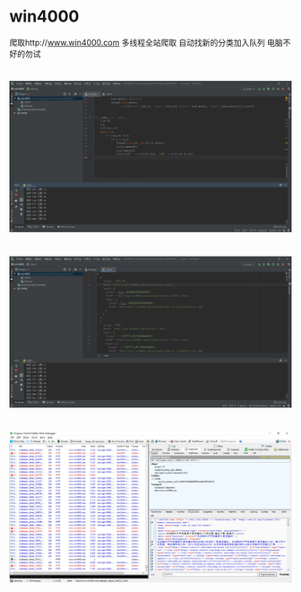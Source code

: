 # win4000
爬取http://www.win4000.com
多线程全站爬取
自动找新的分类加入队列
电脑不好的勿试
#
![image](https://github.com/1343890272/win4000/blob/master/1.jpg)
#
![image](https://github.com/1343890272/win4000/blob/master/2.jpg)
#
![image](https://github.com/1343890272/win4000/blob/master/3.jpg)
